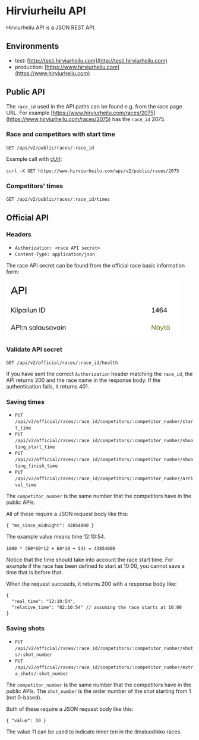 # Hirviurheilu API

Hirviurheilu API is a JSON REST API.

## Environments

* test: [http://testi.hirviurheilu.com](http://testi.hirviurheilu.com)
* production: [https://www.hirviurheilu.com](https://www.hirviurheilu.com)

## Public API

The `race_id` used in the API paths can be found e.g. from the race page URL. For example [https://www.hirviurheilu.com/races/2075](https://www.hirviurheilu.com/races/2075) has the `race_id` 2075.

### Race and competitors with start time

`GET /api/v2/public/races/:race_id`

Example call with [cUrl](https://curl.haxx.se/):

`curl -X GET https://www.hirviurheilu.com/api/v2/public/races/2075`

### Competitors' times

`GET /api/v2/public/races/:race_id/times`

## Official API

### Headers

* `Authorization: <race API secret>`
* `Content-Type: application/json`

The race API secret can be found from the official race basic information form:

![API section in the race form](race-form-api-secret.png)

### Validate API secret

`GET /api/v2/official/races/:race_id/health`

If you have sent the correct `Authorization` header matching the `race_id`, the API returns 200 and the race name in the response body. If the authentication fails, it returns 401.

### Saving times

* `PUT /api/v2/official/races/:race_id/competitors/:competitor_number/start_time`
* `PUT /api/v2/official/races/:race_id/competitors/:competitor_number/shooting_start_time`
* `PUT /api/v2/official/races/:race_id/competitors/:competitor_number/shooting_finish_time`
* `PUT /api/v2/official/races/:race_id/competitors/:competitor_number/arrival_time`

The `competitor_number` is the same number that the competitors have in the public APIs.

All of these require a JSON request body like this:

```
{ "ms_since_midnight": 43854000 }
```

The example value means time 12:10:54.

`1000 * (60*60*12 + 60*10 + 54) = 43854000`

Notice that the time should take into account the race start time. For example if the race has been defined to start at 10:00, you cannot save a time that is before that.

When the request succeeds, it returns 200 with a response body like:

```
{
  "real_time": "12:10:54",
  "relative_time": "02:10:54" // assuming the race starts at 10:00
}
```

### Saving shots

* `PUT /api/v2/official/races/:race_id/competitors/:competitor_number/shots/:shot_number`
* `PUT /api/v2/official/races/:race_id/competitors/:competitor_number/extra_shots/:shot_number`

The `competitor_number` is the same number that the competitors have in the public APIs. The `shot_number` is the order number of the shot starting from 1 (not 0-based).

Both of these require a JSON request body like this:

```
{ "value": 10 }
```

The value 11 can be used to indicate inner ten in the Ilmaluodikko races.
